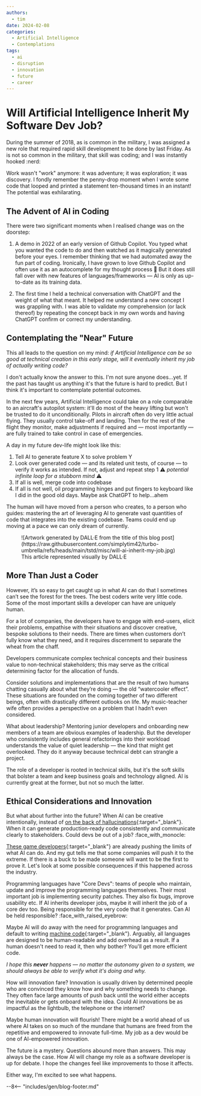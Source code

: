 ```yaml
---
authors:
  - tim
date: 2024-02-08
categories:
  - Artificial Intelligence
  - Contemplations
tags:
  - ai
  - disruption
  - innovation
  - future
  - career
---
```

# Will Artificial Intelligence Inherit My Software Dev Job?

During the summer of 2018, as is common in the military, I was assigned a new role that required rapid skill development to be done by last Friday. As is not so common in the military, that skill was coding; and I was instantly hooked :nerd:

Work wasn't "work" anymore: it was adventure; it was exploration; it was discovery. I fondly remember the penny-drop moment when I wrote some code that looped and printed a statement ten-thousand times in an instant! The potential was exhilarating.

<!-- more -->

## The Advent of AI in Coding

There were two significant moments when I realised change was on the doorstep:

1. A demo in 2022 of an early version of Github Copilot. You typed what you wanted the code to do and then watched as it magically generated before your eyes. I remember thinking that we had automated away the fun part of coding. Ironically, I have grown to love Github Copilot and often use it as an autocomplete for my thought process :shushing_face: But it does still fall over with new features of languages/frameworks — AI is only as up-to-date as its training data.

2. The first time I held a technical conversation with ChatGPT and the weight of what that meant. It helped me understand a new concept I was grappling with. I was able to validate my comprehension (or lack thereof) by repeating the concept back in my own words and having ChatGPT confirm or correct my understanding.

## Contemplating the "Near" Future

This all leads to the question on my mind: _if Artificial Intelligence can be so good at technical creation in this early stage, will it eventually inherit my job of actually writing code?_

I don't actually know the answer to this. I'm not sure anyone does...yet. If the past has taught us anything it's that the future is hard to predict. But I think it's important to contemplate potential outcomes.

In the next few years, Artificial Intelligence could take on a role comparable to an aircraft's autopilot system: it'll do most of the heavy lifting but won't be trusted to do it unconditionally. Pilots in aircraft often do very little actual flying. They usually control take-off and landing. Then for the rest of the flight they monitor, make adjustments if required and — most importantly — are fully trained to take control in case of emergencies.

A day in my future dev-life might look like this:

1. Tell AI to generate feature X to solve problem Y
1. Look over generated code — and its related unit tests, of course — to verify it works as intended. If not, adjust and repeat step 1 :warning: _potential infinite loop for a stubborn mind_ :warning:
1. If all is well, merge code into codebase
1. If all is not well, oil programming hinges and put fingers to keyboard like I did in the good old days. Maybe ask ChatGPT to help...ahem

The human will have moved from a person who creates, to a person who guides: mastering the art of leveraging AI to generate vast quantities of code that integrates into the existing codebase. Teams could end up moving at a pace we can only dream of currently.

<figure markdown>
  ![Artwork generated by DALL·E from the title of this blog post](https://raw.githubusercontent.com/simplytim42/turbo-umbrella/refs/heads/main/tstd/misc/will-ai-inherit-my-job.jpg)
  <figcaption>This article represented visually by DALL·E</figcaption>
</figure>

## More Than Just a Coder

However, it’s so easy to get caught up in what AI can do that I sometimes can’t see the forest for the trees. The best coders write very little code. Some of the most important skills a developer can have are uniquely human.

For a lot of companies, the developers have to engage with end-users, elicit their problems, empathise with their situations and discover creative, bespoke solutions to their needs. There are times when customers don’t fully know what they need, and it requires discernment to separate the wheat from the chaff.

Developers communicate complex technical concepts and their business value to non-technical stakeholders; this may serve as the critical determining factor for the allocation of funds.

Consider solutions and implementations that are the result of two humans chatting casually about what they’re doing — the old “watercooler effect”. These situations are founded on the coming together of two different beings, often with drastically different outlooks on life. My music-teacher wife often provides a perspective on a problem that I hadn’t even considered.

What about leadership? Mentoring junior developers and onboarding new members of a team are obvious examples of leadership. But the developer who consistently includes general refactorings into their workload understands the value of quiet leadership — the kind that might get overlooked. They do it anyway because technical debt can strangle a project.

The role of a developer is rooted in technical skills, but it's the soft skills that bolster a team and keep business goals and technology aligned. AI is currently great at the former, but not so much the latter.

## Ethical Considerations and Innovation
But what about further into the future? When AI can be creative intentionally, instead of [on the back of hallucinations](https://www.smartcompany.com.au/technology/artificial-intelligence/openai-ceo-sam-altman-ai-hallucinations/){:target="_blank"}. When it can generate production-ready code consistently and communicate clearly to stakeholders. Could devs be out of a job? :face_with_monocle:


[These game developers](https://finance.yahoo.com/news/game-being-made-ai-worried-134537455.html){:target="_blank"} are already pushing the limits of what AI can do. And my gut tells me that some companies will push it to the extreme. If there is a buck to be made someone will want to be the first to prove it.  Let's look at some possible consequences if this happened across the industry.

Programming languages have "Core Devs": teams of people who maintain, update and improve the programming languages themselves. Their most important job is implementing security patches. They also fix bugs, improve usability etc. If AI inherits developer jobs, maybe it will inherit the job of a core dev too. Being responsible for the very code that it generates. Can AI be held responsible? :face_with_raised_eyebrow:

Maybe AI will do away with the need for programming languages and default to writing [machine code](https://en.wikipedia.org/wiki/Machine_code){:target="_blank"}. Arguably, all languages are designed to be human-readable and add overhead as a result. If a human doesn't need to read it, then why bother? You'll get more efficient code.

_I hope this **never** happens — no matter the autonomy given to a system, we should always be able to verify what it's doing and why._

How will innovation fare? Innovation is usually driven by determined people who are convinced they know how and why something needs to change. They often face large amounts of push back until the world either accepts the inevitable or gets onboard with the idea. Could AI innovations be as impactful as the lightbulb, the telephone or the internet?

Maybe human innovation will flourish! There might be a world ahead of us where AI takes on so much of the mundane that humans are freed from the repetitive and empowered to innovate full-time. My job as a dev would be one of AI-empowered innovation.

The future is a mystery. Questions abound more than answers. This may always be the case. How AI will change my role as a software developer is up for debate. I hope the changes feel like improvements to those it affects.

Either way, I'm excited to see what happens.

--8<-- "includes/gen/blog-footer.md"